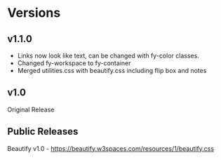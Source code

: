 # Versions
## v1.1.0
- Links now look like text, can be changed with fy-color classes.
- Changed fy-workspace to fy-container
- Merged utilities.css with beautify.css including flip box and notes
## v1.0
Original Release

## Public Releases
Beautify v1.0 - https://beautify.w3spaces.com/resources/1/beautify.css

